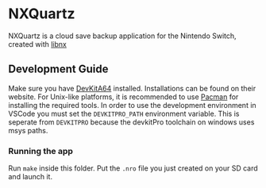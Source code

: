 # NXQuartz
NXQuartz is a cloud save backup application for the Nintendo Switch, created with [libnx](https://github.com/switchbrew/libnx)

## Development Guide
Make sure you have [DevKitA64](https://devkitpro.org/) installed. Installations can be found on their website.
For Unix-like platforms, it is recommended to use [Pacman](https://github.com/devkitPro/pacman) for installing the
required tools. In order to use the development environment in VSCode you must set the `DEVKITPRO_PATH` environment variable. This is seperate from `DEVKITPRO` because the devkitPro toolchain on windows uses msys paths.

### Running the app
Run `make` inside this folder. Put the `.nro` file you just created on your SD card and launch it.